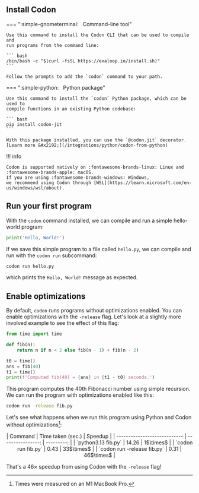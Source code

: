 ## Install Codon

=== ":simple-gnometerminal: &nbsp; Command-line tool"

    Use this command to install the Codon CLI that can be used to compile and
    run programs from the command line:

    ``` bash
    /bin/bash -c "$(curl -fsSL https://exaloop.io/install.sh)"
    ```

    Follow the prompts to add the `codon` command to your path.

=== ":simple-python: &nbsp; Python package"

    Use this command to install the `codon` Python package, which can be used to
    compile functions in an existing Python codebase:

    ``` bash
    pip install codon-jit
    ```

    With this package installed, you can use the `@codon.jit` decorator.
    [Learn more &#x2192;](/integrations/python/codon-from-python)

!!! info

    Codon is supported natively on :fontawesome-brands-linux: Linux and :fontawesome-brands-apple: macOS.
    If you are using :fontawesome-brands-windows: Windows,
    we recommend using Codon through [WSL](https://learn.microsoft.com/en-us/windows/wsl/about).

## Run your first program

With the `codon` command installed, we can compile and run a simple hello-world program:

``` python
print('Hello, World!')
```

If we save this simple program to a file called `hello.py`, we can compile and run with
the `codon run` subcommand:

``` bash
codon run hello.py
```

which prints the `Hello, World!` message as expected.

## Enable optimizations

By default, `codon` runs programs without optimizations enabled. You can enable
optimizations with the `-release` flag. Let's look at a slightly more involved example
to see the effect of this flag:

``` python
from time import time

def fib(n):
    return n if n < 2 else fib(n - 1) + fib(n - 2)

t0 = time()
ans = fib(40)
t1 = time()
print(f'Computed fib(40) = {ans} in {t1 - t0} seconds.')
```

This program computes the 40th Fibonacci number using simple recursion. We can run
the program with optimizations enabled like this:

``` bash
codon run -release fib.py
```

Let's see what happens when we run this program using Python and Codon without optimizations[^1]:

<div style="text-align: center;" markdown="1">
| Command                      | Time taken (sec.) | Speedup    |
| ---------------------------- | ----------------: | ---------: |
| `python3.13 fib.py`          |             14.26 |  1$\times$ |
| `codon run fib.py`           |             0.43  | 33$\times$ |
| `codon run -release fib.py`  |             0.31  | 46$\times$ |
</div>

That's a 46$\times$ speedup from using Codon with the `-release` flag!

[^1]: Times were measured on an M1 MacBook Pro.
